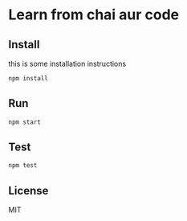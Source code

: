 # Learn from chai aur code
## Install
this is some installation instructions
```bash
npm install
```
## Run
```bash
npm start
```
## Test
```bash
npm test
```
## License
MIT